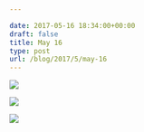 ```yaml
---

date: 2017-05-16 18:34:00+00:00
draft: false
title: May 16
type: post
url: /blog/2017/5/may-16
---
```


![](/images/2017-05-16-20175may-16/image-asset.jpeg)

  


  
![](/images/2017-05-16-20175may-16/image-asset.jpeg)

  


  
![](/images/2017-05-16-20175may-16/image-asset.jpeg)

